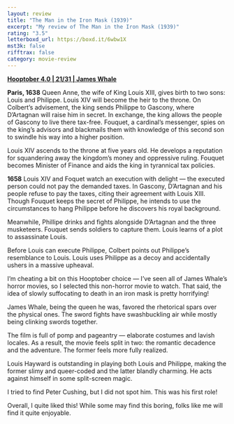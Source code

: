 ```yaml
---
layout: review
title: "The Man in the Iron Mask (1939)"
excerpt: "My review of The Man in the Iron Mask (1939)"
rating: "3.5"
letterboxd_url: https://boxd.it/6wbw1X
mst3k: false
rifftrax: false
category: movie-review
---
```


<b><a href="https://boxd.it/pRNg0/detail" target="_blank" rel="noopener">Hooptober 4.0 | 21/31 | James Whale</a></b>

<b>Paris, 1638</b>
Queen Anne, the wife of King Louis XIII, gives birth to two sons: Louis and Philippe. Louis XIV will become the heir to the throne. On Colbert’s advisement, the king sends Philippe to Gascony, where D’Artagnan will raise him in secret. In exchange, the king allows the people of Gascony to live there tax-free. Fouquet, a cardinal’s messenger, spies on the king’s advisors and blackmails them with knowledge of this second son to swindle his way into a higher position.

Louis XIV ascends to the throne at five years old. He develops a reputation for squandering away the kingdom’s money and oppressive ruling. Fouquet becomes Minister of Finance and aids the king in tyrannical tax policies.

<b>1658</b>
Louis XIV and Foquet watch an execution with delight — the executed person could not pay the demanded taxes. In Gascony, D’Artagnan and his people refuse to pay the taxes, citing their agreement with Louis XIII. Though Fouquet keeps the secret of Philippe, he intends to use the circumstances to hang Philippe before he discovers his royal background.

Meanwhile, Phillipe drinks and fights alongside D’Artagnan and the three musketeers. Fouquet sends soldiers to capture them. Louis learns of a plot to assassinate Louis.

Before Louis can execute Philippe, Colbert points out Philippe’s resemblance to Louis. Louis uses Philippe as a decoy and accidentally ushers in a massive upheaval.

I’m cheating a bit on this Hooptober choice — I’ve seen all of James Whale’s horror movies, so I selected this non-horror movie to watch. That said, the idea of slowly suffocating to death in an iron mask is pretty horrifying!

James Whale, being the queen he was, favored the rhetorical spars over the physical ones. The sword fights have swashbuckling air while mostly being clinking swords together.

The film is full of pomp and pageantry — elaborate costumes and lavish locales. As a result, the movie feels split in two: the romantic decadence and the adventure. The former feels more fully realized.

Louis Hayward is outstanding in playing both Louis and Philippe, making the former slimy and queer-coded and the latter blandly charming. He acts against himself in some split-screen magic.

I tried to find Peter Cushing, but I did not spot him. This was his first role!

Overall, I quite liked this! While some may find this boring, folks like me will find it quite enjoyable.
